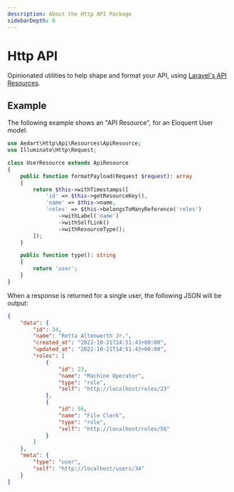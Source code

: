```yaml
---
description: About the Http API Package
sidebarDepth: 0
---
```


# Http API

Opinionated utilities to help shape and format your API, using [Laravel's API Resources](https://laravel.com/docs/9.x/eloquent-resources). 

## Example

The following example shows an "API Resource", for an Eloquent User model.

```php
use Aedart\Http\Api\Resources\ApiResource;
use Illuminate\Http\Request;

class UserResource extends ApiResource
{
    public function formatPayload(Request $request): array
    {
        return $this->withTimestamps([
            'id' => $this->getResourceKey(),
            'name' => $this->name,
            'roles' => $this->belongsToManyReference('roles')
                ->withLabel('name')
                ->withSelfLink()
                ->withResourceType();
        ]);
    }

    public function type(): string
    {
        return 'user';
    }
}
```

When a response is returned for a single user, the following JSON will be output:

```json
{
    "data": {
        "id": 34,
        "name": "Retta Altenwerth Jr.",
        "created_at": "2022-10-21T14:51:43+00:00",
        "updated_at": "2022-10-21T14:51:43+00:00",
        "roles": [
            {
                "id": 23,
                "name": "Machine Operator",
                "type": "role",
                "self": "http://localhost/roles/23"
            },
            {
                "id": 56,
                "name": "File Clerk",
                "type": "role",
                "self": "http://localhost/roles/56"
            }
        ]
    },
    "meta": {
        "type": "user",
        "self": "http://localhost/users/34"
    }
}
```
